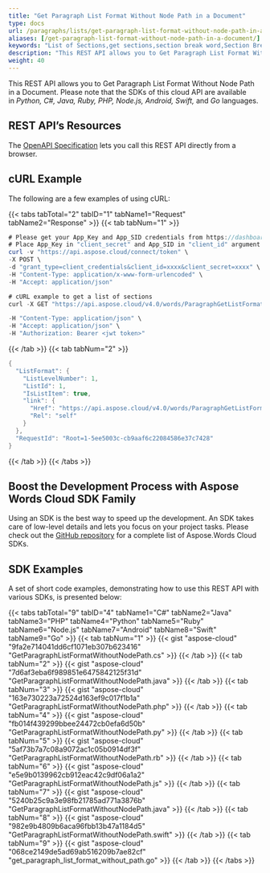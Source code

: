 ```yaml
---
title: "Get Paragraph List Format Without Node Path in a Document"
type: docs
url: /paragraphs/lists/get-paragraph-list-format-without-node-path-in-a-document/
aliases: [/get-paragraph-list-format-without-node-path-in-a-document/]
keywords: "List of Sections,get sections,section break word,Section Break, Word, Microsoft Word, Word Documents,Java, .NET, PHP, Ruby, Python, NodeJS, Swift, Android ,Go"
description: "This REST API allows you to Get Paragraph List Format Without Node Path in a Document. Please note that the SDKs of this cloud API are available in Python, C#, Java, Ruby, PHP, Node.js, Android, Swift, and Go languages."
weight: 40
---
```


This REST API allows you to Get Paragraph List Format Without Node Path in a Document. Please note that the SDKs of this cloud API are available in *Python, C#, Java, Ruby, PHP, Node.js, Android, Swift,* and *Go* languages. 

## REST API’s Resources

The [OpenAPI Specification](https://apireference.aspose.cloud/words/#/Paragraphs/GetParagraphListFormat) lets you call this REST API directly from a browser.

## cURL Example

The following are a few examples of using cURL:

{{< tabs tabTotal="2" tabID="1" tabName1="Request" tabName2="Response" >}}
{{< tab tabNum="1" >}}

```JAVA
# Please get your App_Key and App_SID credentials from https://dashboard.aspose.cloud/#/apps.
# Place App_Key in "client_secret" and App_SID in "client_id" argument.
curl -v "https://api.aspose.cloud/connect/token" \
-X POST \
-d "grant_type=client_credentials&client_id=xxxx&client_secret=xxxx" \
-H "Content-Type: application/x-www-form-urlencoded" \
-H "Accept: application/json"

# cURL example to get a list of sections
curl -X GET "https://api.aspose.cloud/v4.0/words/ParagraphGetListFormat.doc/paragraphs/1/listFormat?storage=First%20Storage"

-H "Content-Type: application/json" \
-H "Accept: application/json" \
-H "Authorization: Bearer <jwt token>"
```

{{< /tab >}}
{{< tab tabNum="2" >}}

```JAVA
{
  "ListFormat": {
    "ListLevelNumber": 1,
    "ListId": 1,
    "IsListItem": true,
    "link": {
      "Href": "https://api.aspose.cloud/v4.0/words/ParagraphGetListFormat.doc/sections/0/body/paragraphs/1/listFormat",
      "Rel": "self"
    }
  },
  "RequestId": "Root=1-5ee5003c-cb9aaf6c22084586e37c7428"
}
```

{{< /tab >}}
{{< /tabs >}}

## Boost the Development Process with Aspose Words Cloud SDK Family

Using an SDK is the best way to speed up the development. An SDK takes care of low-level details and lets you focus on your project tasks. Please check out the [GitHub repository](https://github.com/aspose-words-cloud) for a complete list of Aspose.Words Cloud SDKs.

## SDK Examples

A set of short code examples, demonstrating how to use this REST API with various SDKs, is presented below:

{{< tabs tabTotal="9" tabID="4" tabName1="C#" tabName2="Java" tabName3="PHP" tabName4="Python" tabName5="Ruby" tabName6="Node.js" tabName7="Android" tabName8="Swift" tabName9="Go" >}}
{{< tab tabNum="1" >}}
{{< gist "aspose-cloud" "9fa2e714041dd6cf1071eb307b623416" "GetParagraphListFormatWithoutNodePath.cs" >}}
{{< /tab >}}
{{< tab tabNum="2" >}}
{{< gist "aspose-cloud" "7d6af3eba6f989851e6475842125f31d" "GetParagraphListFormatWithoutNodePath.java" >}}
{{< /tab >}}
{{< tab tabNum="3" >}}
{{< gist "aspose-cloud" "163e730223a72524d163ef9c017f1b1a" "GetParagraphListFormatWithoutNodePath.php" >}}
{{< /tab >}}
{{< tab tabNum="4" >}}
{{< gist "aspose-cloud" "fb014f439299bbee24472cb0efa6d50b" "GetParagraphListFormatWithoutNodePath.py" >}}
{{< /tab >}}
{{< tab tabNum="5" >}}
{{< gist "aspose-cloud" "5af73b7a7c08a9072ac1c05b0914df3f" "GetParagraphListFormatWithoutNodePath.rb" >}}
{{< /tab >}}
{{< tab tabNum="6" >}}
{{< gist "aspose-cloud" "e5e9b0139962cb912eac42c9df06a1a2" "GetParagraphListFormatWithoutNodePath.js" >}}
{{< /tab >}}
{{< tab tabNum="7" >}}
{{< gist "aspose-cloud" "5240b25c9a3e98fb21785ad771a3876b" "GetParagraphListFormatWithoutNodePath.java" >}}
{{< /tab >}}
{{< tab tabNum="8" >}}
{{< gist "aspose-cloud" "982e9b4809b6aca96fbb13b47a1184d5" "GetParagraphListFormatWithoutNodePath.swift" >}}
{{< /tab >}}
{{< tab tabNum="9" >}}
{{< gist "aspose-cloud" "068ce2149de5ad69ab516209b7ae82cf" "get_paragraph_list_format_without_path.go" >}}
{{< /tab >}}
{{< /tabs >}}

